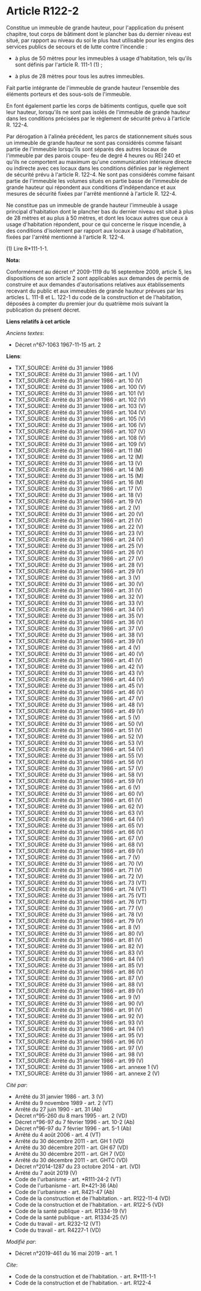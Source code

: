 # Article R122-2

Constitue un immeuble de grande hauteur, pour l'application du présent chapitre, tout corps de bâtiment dont le plancher bas
du dernier niveau est situé, par rapport au niveau du sol le plus haut utilisable pour les engins des services publics de
secours et de lutte contre l'incendie :

- à plus de 50 mètres pour les immeubles à usage d'habitation, tels qu'ils sont définis par l'article R. 111-1 (1) ;

- à plus de 28 mètres pour tous les autres immeubles. 

Fait partie intégrante de l'immeuble de grande hauteur l'ensemble des éléments porteurs et des sous-sols de l'immeuble. 

En font également partie les corps de bâtiments contigus, quelle que soit leur hauteur, lorsqu'ils ne sont pas isolés de
l'immeuble de grande hauteur dans les conditions précisées par le règlement de sécurité prévu à l'article R. 122-4. 

Par dérogation à l'alinéa précédent, les parcs de stationnement situés sous un immeuble de grande hauteur ne sont pas
considérés comme faisant partie de l'immeuble lorsqu'ils sont séparés des autres locaux de l'immeuble par des parois coupe-
feu de degré 4 heures ou REI 240 et qu'ils ne comportent au maximum qu'une communication intérieure directe ou indirecte avec
ces locaux dans les conditions définies par le règlement de sécurité prévu à l'article R. 122-4. Ne sont pas considérés comme
faisant partie de l'immeuble les volumes situés en partie basse de l'immeuble de grande hauteur qui répondent aux conditions
d'indépendance et aux mesures de sécurité fixées par l'arrêté mentionné à l'article R. 122-4. 

Ne constitue pas un immeuble de grande hauteur l'immeuble à usage principal d'habitation dont le plancher bas du dernier
niveau est situé à plus de 28 mètres et au plus à 50 mètres, et dont les locaux autres que ceux à usage d'habitation
répondent, pour ce qui concerne le risque incendie, à des conditions d'isolement par rapport aux locaux à usage d'habitation,
fixées par l'arrêté mentionné à l'article R. 122-4. 

(1) Lire R*111-1-1.

**Nota:**

Conformément au décret n° 2009-1119 du 16 septembre 2009, article 5, les dispositions de son article 2 sont applicables aux
demandes de permis de construire et aux demandes d'autorisations relatives aux établissements recevant du public et aux
immeubles de grande hauteur prévues par les articles L. 111-8 et L. 122-1 du code de la construction et de l'habitation,
déposées à compter du premier jour du quatrième mois suivant la publication du présent décret.

**Liens relatifs à cet article**

_Anciens textes_:

  - Décret n°67-1063 1967-11-15 art. 2

**Liens**:

  - TXT_SOURCE: Arrêté du 31 janvier 1986
  - TXT_SOURCE: Arrêté du 31 janvier 1986 - art. 1 (V)
  - TXT_SOURCE: Arrêté du 31 janvier 1986 - art. 10 (V)
  - TXT_SOURCE: Arrêté du 31 janvier 1986 - art. 100 (V)
  - TXT_SOURCE: Arrêté du 31 janvier 1986 - art. 101 (V)
  - TXT_SOURCE: Arrêté du 31 janvier 1986 - art. 102 (V)
  - TXT_SOURCE: Arrêté du 31 janvier 1986 - art. 103 (V)
  - TXT_SOURCE: Arrêté du 31 janvier 1986 - art. 104 (V)
  - TXT_SOURCE: Arrêté du 31 janvier 1986 - art. 105 (V)
  - TXT_SOURCE: Arrêté du 31 janvier 1986 - art. 106 (V)
  - TXT_SOURCE: Arrêté du 31 janvier 1986 - art. 107 (V)
  - TXT_SOURCE: Arrêté du 31 janvier 1986 - art. 108 (V)
  - TXT_SOURCE: Arrêté du 31 janvier 1986 - art. 109 (V)
  - TXT_SOURCE: Arrêté du 31 janvier 1986 - art. 11 (M)
  - TXT_SOURCE: Arrêté du 31 janvier 1986 - art. 12 (M)
  - TXT_SOURCE: Arrêté du 31 janvier 1986 - art. 13 (V)
  - TXT_SOURCE: Arrêté du 31 janvier 1986 - art. 14 (M)
  - TXT_SOURCE: Arrêté du 31 janvier 1986 - art. 15 (M)
  - TXT_SOURCE: Arrêté du 31 janvier 1986 - art. 16 (M)
  - TXT_SOURCE: Arrêté du 31 janvier 1986 - art. 17 (V)
  - TXT_SOURCE: Arrêté du 31 janvier 1986 - art. 18 (V)
  - TXT_SOURCE: Arrêté du 31 janvier 1986 - art. 19 (V)
  - TXT_SOURCE: Arrêté du 31 janvier 1986 - art. 2 (V)
  - TXT_SOURCE: Arrêté du 31 janvier 1986 - art. 20 (V)
  - TXT_SOURCE: Arrêté du 31 janvier 1986 - art. 21 (V)
  - TXT_SOURCE: Arrêté du 31 janvier 1986 - art. 22 (V)
  - TXT_SOURCE: Arrêté du 31 janvier 1986 - art. 23 (V)
  - TXT_SOURCE: Arrêté du 31 janvier 1986 - art. 24 (V)
  - TXT_SOURCE: Arrêté du 31 janvier 1986 - art. 25 (V)
  - TXT_SOURCE: Arrêté du 31 janvier 1986 - art. 26 (V)
  - TXT_SOURCE: Arrêté du 31 janvier 1986 - art. 27 (V)
  - TXT_SOURCE: Arrêté du 31 janvier 1986 - art. 28 (V)
  - TXT_SOURCE: Arrêté du 31 janvier 1986 - art. 29 (V)
  - TXT_SOURCE: Arrêté du 31 janvier 1986 - art. 3 (V)
  - TXT_SOURCE: Arrêté du 31 janvier 1986 - art. 30 (V)
  - TXT_SOURCE: Arrêté du 31 janvier 1986 - art. 31 (V)
  - TXT_SOURCE: Arrêté du 31 janvier 1986 - art. 32 (V)
  - TXT_SOURCE: Arrêté du 31 janvier 1986 - art. 33 (V)
  - TXT_SOURCE: Arrêté du 31 janvier 1986 - art. 34 (V)
  - TXT_SOURCE: Arrêté du 31 janvier 1986 - art. 35 (V)
  - TXT_SOURCE: Arrêté du 31 janvier 1986 - art. 36 (V)
  - TXT_SOURCE: Arrêté du 31 janvier 1986 - art. 37 (V)
  - TXT_SOURCE: Arrêté du 31 janvier 1986 - art. 38 (V)
  - TXT_SOURCE: Arrêté du 31 janvier 1986 - art. 39 (V)
  - TXT_SOURCE: Arrêté du 31 janvier 1986 - art. 4 (V)
  - TXT_SOURCE: Arrêté du 31 janvier 1986 - art. 40 (V)
  - TXT_SOURCE: Arrêté du 31 janvier 1986 - art. 41 (V)
  - TXT_SOURCE: Arrêté du 31 janvier 1986 - art. 42 (V)
  - TXT_SOURCE: Arrêté du 31 janvier 1986 - art. 43 (V)
  - TXT_SOURCE: Arrêté du 31 janvier 1986 - art. 44 (V)
  - TXT_SOURCE: Arrêté du 31 janvier 1986 - art. 45 (V)
  - TXT_SOURCE: Arrêté du 31 janvier 1986 - art. 46 (V)
  - TXT_SOURCE: Arrêté du 31 janvier 1986 - art. 47 (V)
  - TXT_SOURCE: Arrêté du 31 janvier 1986 - art. 48 (V)
  - TXT_SOURCE: Arrêté du 31 janvier 1986 - art. 49 (V)
  - TXT_SOURCE: Arrêté du 31 janvier 1986 - art. 5 (V)
  - TXT_SOURCE: Arrêté du 31 janvier 1986 - art. 50 (V)
  - TXT_SOURCE: Arrêté du 31 janvier 1986 - art. 51 (V)
  - TXT_SOURCE: Arrêté du 31 janvier 1986 - art. 52 (V)
  - TXT_SOURCE: Arrêté du 31 janvier 1986 - art. 53 (V)
  - TXT_SOURCE: Arrêté du 31 janvier 1986 - art. 54 (V)
  - TXT_SOURCE: Arrêté du 31 janvier 1986 - art. 55 (V)
  - TXT_SOURCE: Arrêté du 31 janvier 1986 - art. 56 (V)
  - TXT_SOURCE: Arrêté du 31 janvier 1986 - art. 57 (V)
  - TXT_SOURCE: Arrêté du 31 janvier 1986 - art. 58 (V)
  - TXT_SOURCE: Arrêté du 31 janvier 1986 - art. 59 (V)
  - TXT_SOURCE: Arrêté du 31 janvier 1986 - art. 6 (V)
  - TXT_SOURCE: Arrêté du 31 janvier 1986 - art. 60 (V)
  - TXT_SOURCE: Arrêté du 31 janvier 1986 - art. 61 (V)
  - TXT_SOURCE: Arrêté du 31 janvier 1986 - art. 62 (V)
  - TXT_SOURCE: Arrêté du 31 janvier 1986 - art. 63 (V)
  - TXT_SOURCE: Arrêté du 31 janvier 1986 - art. 64 (V)
  - TXT_SOURCE: Arrêté du 31 janvier 1986 - art. 65 (V)
  - TXT_SOURCE: Arrêté du 31 janvier 1986 - art. 66 (V)
  - TXT_SOURCE: Arrêté du 31 janvier 1986 - art. 67 (V)
  - TXT_SOURCE: Arrêté du 31 janvier 1986 - art. 68 (V)
  - TXT_SOURCE: Arrêté du 31 janvier 1986 - art. 69 (V)
  - TXT_SOURCE: Arrêté du 31 janvier 1986 - art. 7 (V)
  - TXT_SOURCE: Arrêté du 31 janvier 1986 - art. 70 (V)
  - TXT_SOURCE: Arrêté du 31 janvier 1986 - art. 71 (V)
  - TXT_SOURCE: Arrêté du 31 janvier 1986 - art. 72 (V)
  - TXT_SOURCE: Arrêté du 31 janvier 1986 - art. 73 (VT)
  - TXT_SOURCE: Arrêté du 31 janvier 1986 - art. 74 (VT)
  - TXT_SOURCE: Arrêté du 31 janvier 1986 - art. 75 (VT)
  - TXT_SOURCE: Arrêté du 31 janvier 1986 - art. 76 (VT)
  - TXT_SOURCE: Arrêté du 31 janvier 1986 - art. 77 (V)
  - TXT_SOURCE: Arrêté du 31 janvier 1986 - art. 78 (V)
  - TXT_SOURCE: Arrêté du 31 janvier 1986 - art. 79 (V)
  - TXT_SOURCE: Arrêté du 31 janvier 1986 - art. 8 (V)
  - TXT_SOURCE: Arrêté du 31 janvier 1986 - art. 80 (V)
  - TXT_SOURCE: Arrêté du 31 janvier 1986 - art. 81 (V)
  - TXT_SOURCE: Arrêté du 31 janvier 1986 - art. 82 (V)
  - TXT_SOURCE: Arrêté du 31 janvier 1986 - art. 83 (V)
  - TXT_SOURCE: Arrêté du 31 janvier 1986 - art. 84 (V)
  - TXT_SOURCE: Arrêté du 31 janvier 1986 - art. 85 (V)
  - TXT_SOURCE: Arrêté du 31 janvier 1986 - art. 86 (V)
  - TXT_SOURCE: Arrêté du 31 janvier 1986 - art. 87 (V)
  - TXT_SOURCE: Arrêté du 31 janvier 1986 - art. 88 (V)
  - TXT_SOURCE: Arrêté du 31 janvier 1986 - art. 89 (V)
  - TXT_SOURCE: Arrêté du 31 janvier 1986 - art. 9 (V)
  - TXT_SOURCE: Arrêté du 31 janvier 1986 - art. 90 (V)
  - TXT_SOURCE: Arrêté du 31 janvier 1986 - art. 91 (V)
  - TXT_SOURCE: Arrêté du 31 janvier 1986 - art. 92 (V)
  - TXT_SOURCE: Arrêté du 31 janvier 1986 - art. 93 (V)
  - TXT_SOURCE: Arrêté du 31 janvier 1986 - art. 94 (V)
  - TXT_SOURCE: Arrêté du 31 janvier 1986 - art. 95 (V)
  - TXT_SOURCE: Arrêté du 31 janvier 1986 - art. 96 (V)
  - TXT_SOURCE: Arrêté du 31 janvier 1986 - art. 97 (V)
  - TXT_SOURCE: Arrêté du 31 janvier 1986 - art. 98 (V)
  - TXT_SOURCE: Arrêté du 31 janvier 1986 - art. 99 (V)
  - TXT_SOURCE: Arrêté du 31 janvier 1986 - art. annexe 1 (V)
  - TXT_SOURCE: Arrêté du 31 janvier 1986 - art. annexe 2 (V)

_Cité par_:

  - Arrêté du 31 janvier 1986 - art. 3 (V)
  - Arrêté du 9 novembre 1989 - art. 2 (VT)
  - Arrêté du 27 juin 1990 - art. 31 (Ab)
  - Décret n°95-260 du 8 mars 1995 - art. 2 (VD)
  - Décret n°96-97 du 7 février 1996 - art. 10-2 (Ab)
  - Décret n°96-97 du 7 février 1996 - art. 5-1 (Ab)
  - Arrêté du 4 août 2006 - art. 4 (VT)
  - Arrêté du 30 décembre 2011 - art. GH 1 (VD)
  - Arrêté du 30 décembre 2011 - art. GH 67 (VD)
  - Arrêté du 30 décembre 2011 - art. GH 7 (VD)
  - Arrêté du 30 décembre 2011 - art. GHTC (VD)
  - Décret n°2014-1287 du 23 octobre 2014 - art. (VD)
  - Arrêté du 7 août 2019 (V)
  - Code de l'urbanisme - art. *R111-24-2 (VT)
  - Code de l'urbanisme - art. R*421-36 (Ab)
  - Code de l'urbanisme - art. R421-47 (Ab)
  - Code de la construction et de l'habitation. - art. R122-11-4 (VD)
  - Code de la construction et de l'habitation. - art. R122-5 (VD)
  - Code de la santé publique - art. R1334-19 (V)
  - Code de la santé publique - art. R1334-25 (V)
  - Code du travail - art. R232-12 (VT)
  - Code du travail - art. R4227-1 (VD)

_Modifié par_:

  - Décret n°2019-461 du 16 mai 2019 - art. 1

_Cite_:

  - Code de la construction et de l'habitation. - art. R*111-1-1
  - Code de la construction et de l'habitation. - art. R122-4
